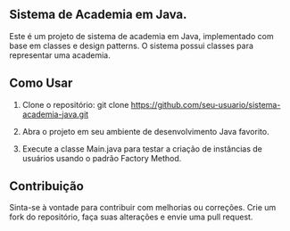 ## Sistema de Academia em Java. ##

Este é um projeto de sistema de academia em Java, implementado com base em classes e design patterns. O sistema possui classes para representar uma academia.

## Como Usar ##
1. Clone o repositório: git clone https://github.com/seu-usuario/sistema-academia-java.git

2. Abra o projeto em seu ambiente de desenvolvimento Java favorito.

3. Execute a classe Main.java para testar a criação de instâncias de usuários usando o padrão Factory Method.

## Contribuição ##
Sinta-se à vontade para contribuir com melhorias ou correções. Crie um fork do repositório, faça suas alterações e envie uma pull request.

